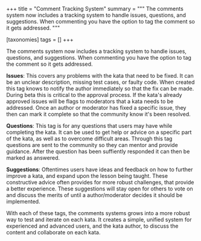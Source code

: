 +++
title = "Comment Tracking System"
summary = """
The comments system now includes a tracking system to handle issues, questions, and suggestions. When commenting you have the option to tag the comment so it gets addressed. 
"""

[taxonomies]
tags = []
+++

The comments system now includes a  tracking system to  handle issues, questions, and suggestions. When commenting you have the option to tag the comment so it gets addressed. 

**Issues**: This covers any problems with the kata that need to be fixed. It can be an unclear description, missing test cases, or faulty code. When created this tag knows to notify the author immediately so that the fix can be made. During beta this is critical to the approval process. If the kata's already approved issues will be flags to moderators that a kata needs to be addressed. Once an author or moderator has fixed a specific issue, they then can mark it complete so that the community know it's been resolved.

**Questions**: This tag is for any questions that users may have while completing the kata. It can be used to get help or advice on a specific part of the kata, as well as to overcome difficult areas. Through this tag questions are sent to the community so they can mentor and provide guidance. After the question has been suffiently responded it can then be marked as answered. 

**Suggestions**: Oftentimes users have ideas and feedback on how to further improve a kata, and expand upon the lesson being taught. These constructive advice often provides for more robust challenges, that provide a better experience. These suggestions will stay open for others to vote on and discuss the merits of until a author/moderator decides it should be implemented.

With each of these tags, the comments systems grows into a more robust way to test and iterate on each kata. It creates a simple, unified system for experienced and advanced users, and the kata author, to discuss the content and collaborate on each kata.
